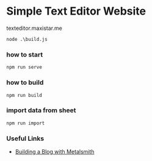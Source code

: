 # Simple Text Editor Website

texteditor.maxistar.me


```
node .\build.js
```

### how to start
```
npm run serve
```

### how to build
```
npm run build
```

### import data from sheet
```
npm run import
```

### Useful Links

- [Building a Blog with Metalsmith](http://www.blakeembrey.com/posts/2014-09-building-a-blog-with-metalsmith)

